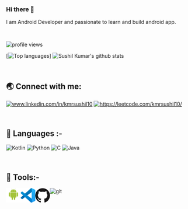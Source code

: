 ### Hi there 👋

I am Android Developer and passionate to learn and build android app.






<br>

![profile views](https://komarev.com/ghpvc/?username=kumarsushil10&color=blue)

[![Top languages](https://github-readme-stats.vercel.app/api/top-langs/?username=kumarsushil10&hide=php&layout=compact)]
![Sushil Kumar's github stats](https://github-readme-stats.vercel.app/api?username=kumarsushil10)

<br>

## :earth_asia: Connect with me:
<a href="https://linkedin.com/in/kmrsushil10" target="blank"><img align="center" alt="www.linkedin.com/in/kmrsushil10" height="30" width="40" /></a>
<a href="https://leetcode.com/kmrsushil10/" target="blank"><img align="center" alt="https://leetcode.com/kmrsushil10/" height="30" width="40" /></a>






<br>

## :rocket: Languages :-
![Kotlin](https://img.shields.io/badge/Kotlin-E24462?style=for-the-badge&logo=kotlin&logoColor=3670A0)
![Python](https://img.shields.io/badge/Python-3670A0?style=for-the-badge&logo=python&logoColor=ffdd54)
![C](https://img.shields.io/badge/C-000000?style=for-the-badge&logo=C&logoColor=red)
![Java](https://img.shields.io/badge/Java-B125EA?style=for-the-badge&logo=java&logoColor=f34de4)






<br>

## :rocket: Tools:-
<img align="left"  alt="android" width="40" height="40" src="https://raw.githubusercontent.com/devicons/devicon/master/icons/android/android-original-wordmark.svg"/>
<img align="left" alt="Visual Studio Code" width="40" height="40" src="https://raw.githubusercontent.com/github/explore/80688e429a7d4ef2fca1e82350fe8e3517d3494d/topics/visual-studio-code/visual-studio-code.png" />
<img align="left" alt="GitHub" width="40" height="40" src="https://raw.githubusercontent.com/github/explore/78df643247d429f6cc873026c0622819ad797942/topics/github/github.png" />
<img align="left"  alt="git" width="40" height="40" src="https://www.vectorlogo.zone/logos/git-scm/git-scm-icon.svg"/>

 
  
  
  
  

